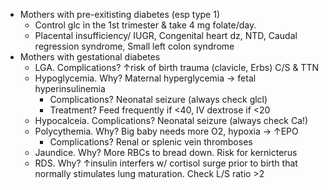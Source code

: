 - Mothers with pre-exitisting diabetes (esp type 1)
	- Control glc in the 1st trimester & take 4 mg folate/day.
	- Placental insufficiency/ IUGR, Congenital heart dz, NTD, Caudal regression syndrome, Small left colon syndrome
- Mothers with gestational diabetes
	- LGA. Complications? ↑risk of birth trauma (clavicle, Erbs) C/S & TTN
	- Hypoglycemia. Why? Maternal hyperglycemia -> fetal hyperinsulinemia
		- Complications? Neonatal seizure (always check glcl)
		- Treatment? Feed frequently if <40, IV dextrose if <20
	- Hypocalceia. Complications? Neonatal seizure (always check Ca!)
	- Polycythemia. Why? Big baby needs more O2, hypoxia -> ↑EPO
		- Complications? Renal or splenic vein thromboses
	- Jaundice. Why? More RBCs to bread down. Risk for kernicterus
	- RDS. Why? ↑insulin interfers w/ cortisol surge prior to birth that normally stimulates lung maturation. Check L/S ratio >2